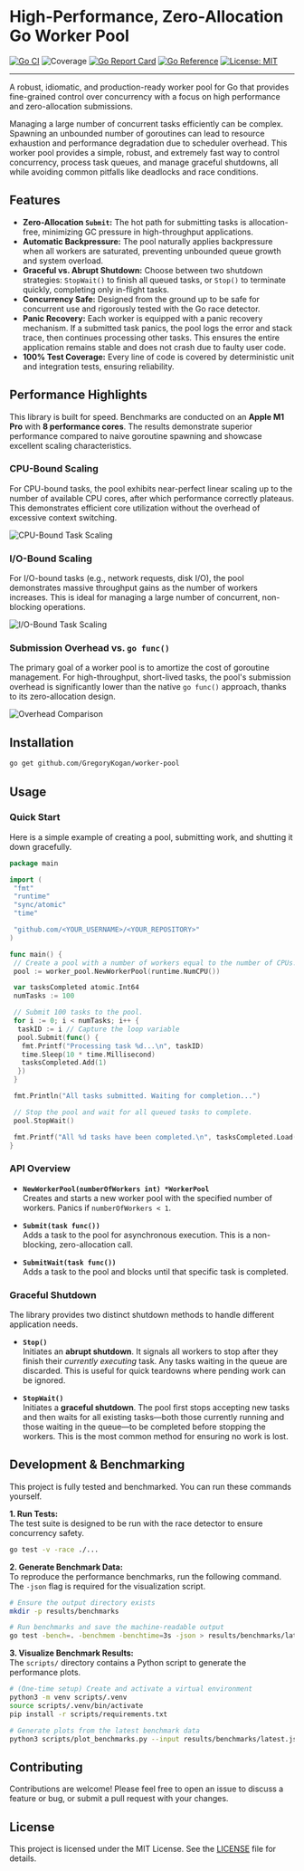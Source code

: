 # High-Performance, Zero-Allocation Go Worker Pool

[![Go CI](https://github.com/GregoryKogan/worker-pool/actions/workflows/go.yml/badge.svg?branch=main)](https://github.com/GregoryKogan/worker-pool/actions/workflows/go.yml)
![Coverage](https://img.shields.io/badge/Coverage-100.0%25-brightgreen)
[![Go Report Card](https://goreportcard.com/badge/github.com/GregoryKogan/worker-pool)](https://goreportcard.com/report/github.com/GregoryKogan/worker-pool)
[![Go Reference](https://pkg.go.dev/badge/github.com/GregoryKogan/worker-pool.svg)](https://pkg.go.dev/github.com/GregoryKogan/worker-pool)
[![License: MIT](https://img.shields.io/badge/License-MIT-blue.svg)](https://opensource.org/licenses/MIT)

---

A robust, idiomatic, and production-ready worker pool for Go that provides fine-grained control over concurrency with a focus on high performance and zero-allocation submissions.

Managing a large number of concurrent tasks efficiently can be complex. Spawning an unbounded number of goroutines can lead to resource exhaustion and performance degradation due to scheduler overhead. This worker pool provides a simple, robust, and extremely fast way to control concurrency, process task queues, and manage graceful shutdowns, all while avoiding common pitfalls like deadlocks and race conditions.

## Features

- **Zero-Allocation `Submit`:** The hot path for submitting tasks is allocation-free, minimizing GC pressure in high-throughput applications.
- **Automatic Backpressure:** The pool naturally applies backpressure when all workers are saturated, preventing unbounded queue growth and system overload.
- **Graceful vs. Abrupt Shutdown:** Choose between two shutdown strategies: `StopWait()` to finish all queued tasks, or `Stop()` to terminate quickly, completing only in-flight tasks.
- **Concurrency Safe:** Designed from the ground up to be safe for concurrent use and rigorously tested with the Go race detector.
- **Panic Recovery:** Each worker is equipped with a panic recovery mechanism. If a submitted task panics, the pool logs the error and stack trace, then continues processing other tasks. This ensures the entire application remains stable and does not crash due to faulty user code.
- **100% Test Coverage:** Every line of code is covered by deterministic unit and integration tests, ensuring reliability.

## Performance Highlights

This library is built for speed. Benchmarks are conducted on an **Apple M1 Pro** with **8 performance cores**. The results demonstrate superior performance compared to naive goroutine spawning and showcase excellent scaling characteristics.

### CPU-Bound Scaling

For CPU-bound tasks, the pool exhibits near-perfect linear scaling up to the number of available CPU cores, after which performance correctly plateaus. This demonstrates efficient core utilization without the overhead of excessive context switching.

![CPU-Bound Task Scaling](results/plots/cpu_scaling.png)

### I/O-Bound Scaling

For I/O-bound tasks (e.g., network requests, disk I/O), the pool demonstrates massive throughput gains as the number of workers increases. This is ideal for managing a large number of concurrent, non-blocking operations.

![I/O-Bound Task Scaling](results/plots/io_scaling.png)

### Submission Overhead vs. `go func()`

The primary goal of a worker pool is to amortize the cost of goroutine management. For high-throughput, short-lived tasks, the pool's submission overhead is significantly lower than the native `go func()` approach, thanks to its zero-allocation design.

![Overhead Comparison](results/plots/overhead_comparison.png)

## Installation

```sh
go get github.com/GregoryKogan/worker-pool
```

## Usage

### Quick Start

Here is a simple example of creating a pool, submitting work, and shutting it down gracefully.

```go
package main

import (
 "fmt"
 "runtime"
 "sync/atomic"
 "time"

 "github.com/<YOUR_USERNAME>/<YOUR_REPOSITORY>"
)

func main() {
 // Create a pool with a number of workers equal to the number of CPUs.
 pool := worker_pool.NewWorkerPool(runtime.NumCPU())

 var tasksCompleted atomic.Int64
 numTasks := 100

 // Submit 100 tasks to the pool.
 for i := 0; i < numTasks; i++ {
  taskID := i // Capture the loop variable
  pool.Submit(func() {
   fmt.Printf("Processing task %d...\n", taskID)
   time.Sleep(10 * time.Millisecond)
   tasksCompleted.Add(1)
  })
 }

 fmt.Println("All tasks submitted. Waiting for completion...")

 // Stop the pool and wait for all queued tasks to complete.
 pool.StopWait()

 fmt.Printf("All %d tasks have been completed.\n", tasksCompleted.Load())
}
```

### API Overview

- **`NewWorkerPool(numberOfWorkers int) *WorkerPool`**  
    Creates and starts a new worker pool with the specified number of workers. Panics if `numberOfWorkers < 1`.

- **`Submit(task func())`**  
    Adds a task to the pool for asynchronous execution. This is a non-blocking, zero-allocation call.

- **`SubmitWait(task func())`**  
    Adds a task to the pool and blocks until that specific task is completed.

### Graceful Shutdown

The library provides two distinct shutdown methods to handle different application needs.

- **`Stop()`**  
    Initiates an **abrupt shutdown**. It signals all workers to stop after they finish their *currently executing* task. Any tasks waiting in the queue are discarded. This is useful for quick teardowns where pending work can be ignored.

- **`StopWait()`**  
    Initiates a **graceful shutdown**. The pool first stops accepting new tasks and then waits for all existing tasks—both those currently running and those waiting in the queue—to be completed before stopping the workers. This is the most common method for ensuring no work is lost.

## Development & Benchmarking

This project is fully tested and benchmarked. You can run these commands yourself.

**1. Run Tests:**  
The test suite is designed to be run with the race detector to ensure concurrency safety.

```sh
go test -v -race ./...
```

**2. Generate Benchmark Data:**  
To reproduce the performance benchmarks, run the following command. The `-json` flag is required for the visualization script.

```sh
# Ensure the output directory exists
mkdir -p results/benchmarks

# Run benchmarks and save the machine-readable output
go test -bench=. -benchmem -benchtime=3s -json > results/benchmarks/latest.json
```

**3. Visualize Benchmark Results:**  
The `scripts/` directory contains a Python script to generate the performance plots.

```sh
# (One-time setup) Create and activate a virtual environment
python3 -m venv scripts/.venv
source scripts/.venv/bin/activate
pip install -r scripts/requirements.txt

# Generate plots from the latest benchmark data
python3 scripts/plot_benchmarks.py --input results/benchmarks/latest.json
```

## Contributing

Contributions are welcome! Please feel free to open an issue to discuss a feature or bug, or submit a pull request with your changes.

## License

This project is licensed under the MIT License. See the [LICENSE](LICENSE) file for details.
